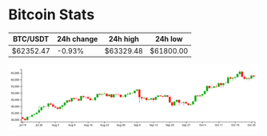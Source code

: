 # Bitcoin Stats

BTC/USDT|24h change|24h high|24h low|
|---|---|---|---|
|$62352.47|-0.93%|$63329.48|$61800.00|

<img src="./chart.svg">
